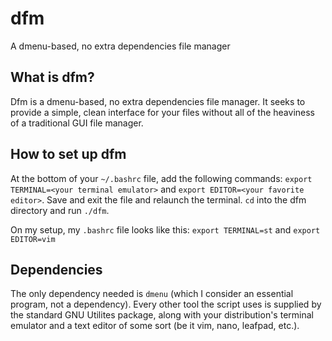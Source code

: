 # dfm
A dmenu-based, no extra dependencies file manager

## What is dfm?
Dfm is a dmenu-based, no extra dependencies file manager. It seeks to provide a simple, clean interface for your files without all of the heaviness of a traditional GUI file manager.

## How to set up dfm
At the bottom of your `~/.bashrc` file, add the following commands: `export TERMINAL=<your terminal emulator>` and `export EDITOR=<your favorite editor>`. Save and exit the file and relaunch the terminal. `cd` into the dfm directory and run `./dfm`.

On my setup, my `.bashrc` file looks like this:
  `export TERMINAL=st` and `export EDITOR=vim`

## Dependencies
The only dependency needed is `dmenu` (which I consider an essential program, not a dependency). 
Every other tool the script uses is supplied by the standard GNU Utilites package, along with your distribution's terminal emulator and a text editor of some sort (be it vim, nano, leafpad, etc.).
